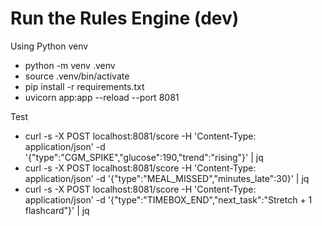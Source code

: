 # Run the Rules Engine (dev)

Using Python venv
- python -m venv .venv
- source .venv/bin/activate
- pip install -r requirements.txt
- uvicorn app:app --reload --port 8081

Test
- curl -s -X POST localhost:8081/score -H 'Content-Type: application/json' -d '{"type":"CGM_SPIKE","glucose":190,"trend":"rising"}' | jq
- curl -s -X POST localhost:8081/score -H 'Content-Type: application/json' -d '{"type":"MEAL_MISSED","minutes_late":30}' | jq
- curl -s -X POST localhost:8081/score -H 'Content-Type: application/json' -d '{"type":"TIMEBOX_END","next_task":"Stretch + 1 flashcard"}' | jq
